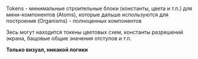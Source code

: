 Tokens - минимальные строительные блоки (константы, цвета и т.п.) для мини-компонентов (Atoms), которые дальше используются для построения (Organisms) - полноценных компонентов

Зесь могут находится токены цветовых схем, константы разрешений экрана, бащовые общие значения отступов и т.п.


**Только визуал, никакой логики**